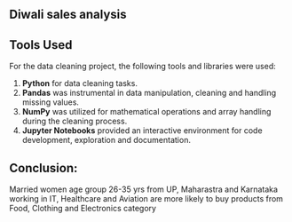 ##  Diwali sales analysis

## Tools Used
For the data cleaning project, the following tools and libraries were used:

1. **Python**  for data cleaning tasks.
2. **Pandas** was instrumental in data manipulation, cleaning and handling missing values.
3. **NumPy**  was utilized for mathematical operations and array handling during the cleaning process.
4. **Jupyter Notebooks**  provided an interactive environment for code development, exploration and documentation.
## Conclusion:
Married women age group 26-35 yrs from UP, Maharastra and Karnataka working in IT, Healthcare and Aviation are more likely to buy products from Food, Clothing and Electronics category
